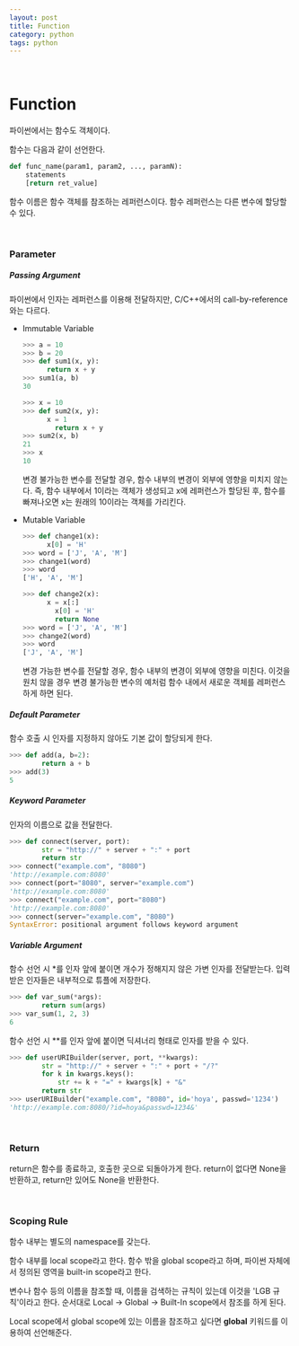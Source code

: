 ```yaml
---
layout: post
title: Function
category: python
tags: python
---
```


&nbsp;

# Function

파이썬에서는 함수도 객체이다.

함수는 다음과 같이 선언한다.

```python
def func_name(param1, param2, ..., paramN):
    statements
    [return ret_value]
```

함수 이름은 함수 객체를 참조하는 레퍼런스이다. 함수 레퍼런스는 다른 변수에 할당할 수 있다.

&nbsp;

### Parameter

##### Passing Argument

파이썬에서 인자는 레퍼런스를 이용해 전달하지만, C/C++에서의 call-by-reference와는 다르다. 

- Immutable Variable
  ```python
  >>> a = 10
  >>> b = 20
  >>> def sum1(x, y):
      	return x + y
  >>> sum1(a, b)
  30

  >>> x = 10
  >>> def sum2(x, y):
      	x = 1
          return x + y
  >>> sum2(x, b)
  21
  >>> x
  10
  ```
  변경 불가능한 변수를 전달할 경우, 함수 내부의 변경이 외부에 영향을 미치지 않는다. 즉, 함수 내부에서 1이라는 객체가 생성되고 x에 레퍼런스가 할당된 후, 함수를 빠져나오면 x는 원래의 10이라는 객체를 가리킨다.

- Mutable Variable

  ```python
  >>> def change1(x):
      	x[0] = 'H'
  >>> word = ['J', 'A', 'M']
  >>> change1(word)
  >>> word
  ['H', 'A', 'M']

  >>> def change2(x):
      	x = x[:]
          x[0] = 'H'
          return None
  >>> word = ['J', 'A', 'M']    
  >>> change2(word)
  >>> word
  ['J', 'A', 'M']
  ```

  변경 가능한 변수를 전달할 경우, 함수 내부의 변경이 외부에 영향을 미친다. 이것을 원치 않을 경우 변경 불가능한 변수의 예처럼 함수 내에서 새로운 객체를 레퍼런스 하게 하면 된다.

##### Default Parameter

함수 호출 시 인자를 지정하지 않아도 기본 값이 할당되게 한다.

```python
>>> def add(a, b=2):
    	return a + b
>>> add(3)
5
```

##### Keyword Parameter

인자의 이름으로 값을 전달한다.

```python
>>> def connect(server, port):
    	str = "http://" + server + ":" + port
    	return str
>>> connect("example.com", "8080")
'http://example.com:8080'
>>> connect(port="8080", server="example.com")
'http://example.com:8080'
>>> connect("example.com", port="8080")
'http://example.com:8080'
>>> connect(server="example.com", "8080")
SyntaxError: positional argument follows keyword argument
```

##### Variable Argument

함수 선언 시 *를 인자 앞에 붙이면 개수가 정해지지 않은 가변 인자를 전달받는다. 입력받은 인자들은 내부적으로 튜플에 저장한다.

```python
>>> def var_sum(*args):
    	return sum(args)
>>> var_sum(1, 2, 3)
6
```

함수 선언 시 **를 인자 앞에 붙이면 딕셔너리 형태로 인자를 받을 수 있다.

```python
>>> def userURIBuilder(server, port, **kwargs):
    	str = "http://" + server + ":" + port + "/?" 
        for k in kwargs.keys():
            str += k + "=" + kwargs[k] + "&"
        return str
>>> userURIBuilder("example.com", "8080", id='hoya', passwd='1234')
'http://example.com:8080/?id=hoya&passwd=1234&'
```

&nbsp;

### Return

return은 함수를 종료하고, 호출한 곳으로 되돌아가게 한다. return이 없다면 None을 반환하고, return만 있어도 None을 반환한다.

&nbsp;

### Scoping Rule

함수 내부는 별도의 namespace를 갖는다. 

함수 내부를 local scope라고 한다. 함수 밖을 global scope라고 하며, 파이썬 자체에서 정의된 영역을 built-in scope라고 한다.

변수나 함수 등의 이름을 참조할 때, 이름을 검색하는 규칙이 있는데 이것을 'LGB 규칙'이라고 한다. 순서대로 Local -> Global -> Built-In scope에서 참조를 하게 된다.

Local scope에서 global scope에 있는 이름을 참조하고 싶다면 **global** 키워드를 이용하여 선언해준다.